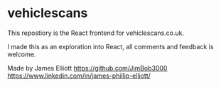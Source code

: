 # vehiclescans
This repostiory is the React frontend for vehiclescans.co.uk.

I made this as an exploration into React, all comments and feedback is welcome.

Made by James Elliott
https://github.com/JimBob3000
https://www.linkedin.com/in/james-phillip-elliott/